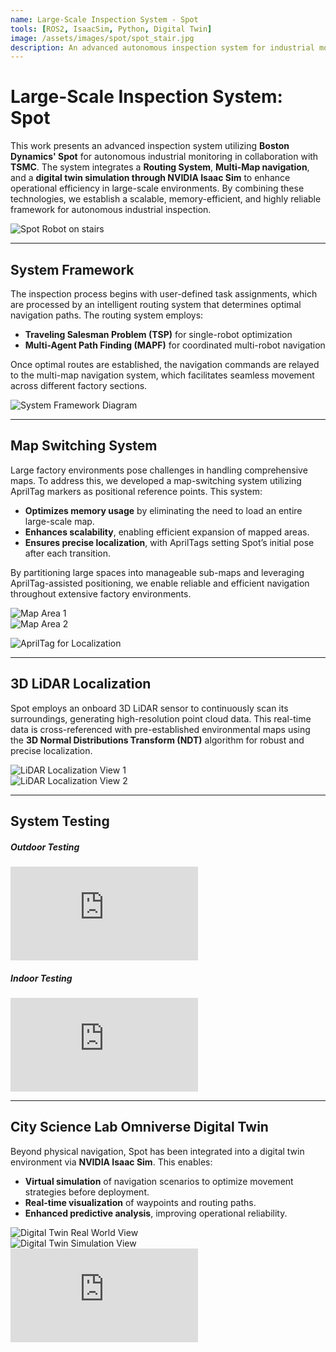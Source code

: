 ```yaml
---
name: Large-Scale Inspection System - Spot
tools: [ROS2, IsaacSim, Python, Digital Twin]
image: /assets/images/spot/spot_stair.jpg
description: An advanced autonomous inspection system for industrial monitoring, developed for TSMC utilizing Boston Dynamics' Spot, featuring multi-map navigation and a digital twin simulation.
---
```


# Large-Scale Inspection System: Spot

<p class="text-center">
This work presents an advanced inspection system utilizing <strong>Boston Dynamics' Spot</strong> for autonomous industrial monitoring in collaboration with <strong>TSMC</strong>. The system integrates a <strong>Routing System</strong>, <strong>Multi-Map navigation</strong>, and a <strong>digital twin simulation through NVIDIA Isaac Sim</strong> to enhance operational efficiency in large-scale environments. By combining these technologies, we establish a scalable, memory-efficient, and highly reliable framework for autonomous industrial inspection.
</p>

<p class="text-center">
  <img src="/assets/images/spot/spot_stair.jpg" alt="Spot Robot on stairs" class="img-fluid rounded-lg shadow-lg">
</p>

---

## System Framework

The inspection process begins with user-defined task assignments, which are processed by an intelligent routing system that determines optimal navigation paths. The routing system employs:

- **Traveling Salesman Problem (TSP)** for single-robot optimization
- **Multi-Agent Path Finding (MAPF)** for coordinated multi-robot navigation

Once optimal routes are established, the navigation commands are relayed to the multi-map navigation system, which facilitates seamless movement across different factory sections.

<p class="text-center">
  <img src="/assets/images/spot/switch_map_framework.png" alt="System Framework Diagram" class="img-fluid rounded-lg shadow-lg">
</p>

---

## Map Switching System

Large factory environments pose challenges in handling comprehensive maps. To address this, we developed a map-switching system utilizing AprilTag markers as positional reference points. This system:

- **Optimizes memory usage** by eliminating the need to load an entire large-scale map.
- **Enhances scalability**, enabling efficient expansion of mapped areas.
- **Ensures precise localization**, with AprilTags setting Spot’s initial pose after each transition.

By partitioning large spaces into manageable sub-maps and leveraging AprilTag-assisted positioning, we enable reliable and efficient navigation throughout extensive factory environments.

<div class="row my-4">
  <div class="col-md-6">
    <img src="/assets/images/spot/map1.png" alt="Map Area 1" class="img-fluid rounded-lg shadow-lg mb-3">
  </div>
  <div class="col-md-6">
    <img src="/assets/images/spot/map2.png" alt="Map Area 2" class="img-fluid rounded-lg shadow-lg mb-3">
  </div>
</div>
<p class="text-center">
  <img src="/assets/images/spot/apriltag_localize.png" alt="AprilTag for Localization" class="img-fluid rounded-lg shadow-lg" style="max-width: 400px;">
</p>

---

## 3D LiDAR Localization

Spot employs an onboard 3D LiDAR sensor to continuously scan its surroundings, generating high-resolution point cloud data. This real-time data is cross-referenced with pre-established environmental maps using the **3D Normal Distributions Transform (NDT)** algorithm for robust and precise localization.

<div class="row my-4">
  <div class="col-md-6">
    <img src="/assets/images/spot/spot_lidar_localization.png" alt="LiDAR Localization View 1" class="img-fluid rounded-lg shadow-lg mb-3">
  </div>
  <div class="col-md-6">
    <img src="/assets/images/spot/spot_lidar_localization2.png" alt="LiDAR Localization View 2" class="img-fluid rounded-lg shadow-lg mb-3">
  </div>
</div>

---

## System Testing

<div class="row my-4">
  <div class="col-md-6">
    <h5 class="text-center">Outdoor Testing</h5>
    <div class="video">
      <iframe src="https://www.youtube.com/embed/LI97OdDDBUY?si=qxKzRSyGzX2XXNTA&mute=1" style="border:0;" allow="accelerometer; autoplay; clipboard-write; encrypted-media; gyroscope; picture-in-picture" allowfullscreen></iframe>
    </div>
  </div>
  <div class="col-md-6">
    <h5 class="text-center">Indoor Testing</h5>
    <div class="video">
      <iframe src="https://www.youtube.com/embed/IM2RIEQZuBg?si=Bo6UEO0HiOZgwEAB" style="border:0;" allow="accelerometer; autoplay; clipboard-write; encrypted-media; gyroscope; picture-in-picture" allowfullscreen></iframe>
    </div>
  </div>
</div>

---

## City Science Lab Omniverse Digital Twin

Beyond physical navigation, Spot has been integrated into a digital twin environment via **NVIDIA Isaac Sim**. This enables:

- **Virtual simulation** of navigation scenarios to optimize movement strategies before deployment.
- **Real-time visualization** of waypoints and routing paths.
- **Enhanced predictive analysis**, improving operational reliability.

<div class="row my-4">
  <div class="col-md-6">
    <img src="/assets/images/spot/CSL_digital_twin_real.png" alt="Digital Twin Real World View" class="img-fluid rounded-lg shadow-lg mb-3">
  </div>
  <div class="col-md-6">
    <img src="/assets/images/spot/CSL_digital_twin_sim2.png" alt="Digital Twin Simulation View" class="img-fluid rounded-lg shadow-lg mb-3">
  </div>
</div>
<div class="video">
  <iframe src="https://www.youtube.com/embed/frTH0QERYtQ?si=ro4zKaLa2XaklL_l" style="border:0;" allow="accelerometer; autoplay; clipboard-write; encrypted-media; gyroscope; picture-in-picture" allowfullscreen></iframe>
</div>